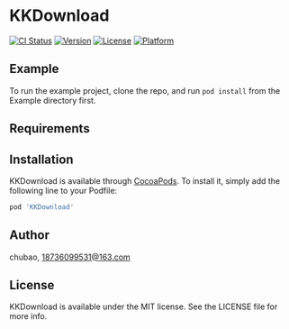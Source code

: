 # KKDownload

[![CI Status](https://img.shields.io/travis/chubao/KKDownload.svg?style=flat)](https://travis-ci.org/chubao/KKDownload)
[![Version](https://img.shields.io/cocoapods/v/KKDownload.svg?style=flat)](https://cocoapods.org/pods/KKDownload)
[![License](https://img.shields.io/cocoapods/l/KKDownload.svg?style=flat)](https://cocoapods.org/pods/KKDownload)
[![Platform](https://img.shields.io/cocoapods/p/KKDownload.svg?style=flat)](https://cocoapods.org/pods/KKDownload)

## Example

To run the example project, clone the repo, and run `pod install` from the Example directory first.

## Requirements

## Installation

KKDownload is available through [CocoaPods](https://cocoapods.org). To install
it, simply add the following line to your Podfile:

```ruby
pod 'KKDownload'
```

## Author

chubao, 18736099531@163.com

## License

KKDownload is available under the MIT license. See the LICENSE file for more info.
